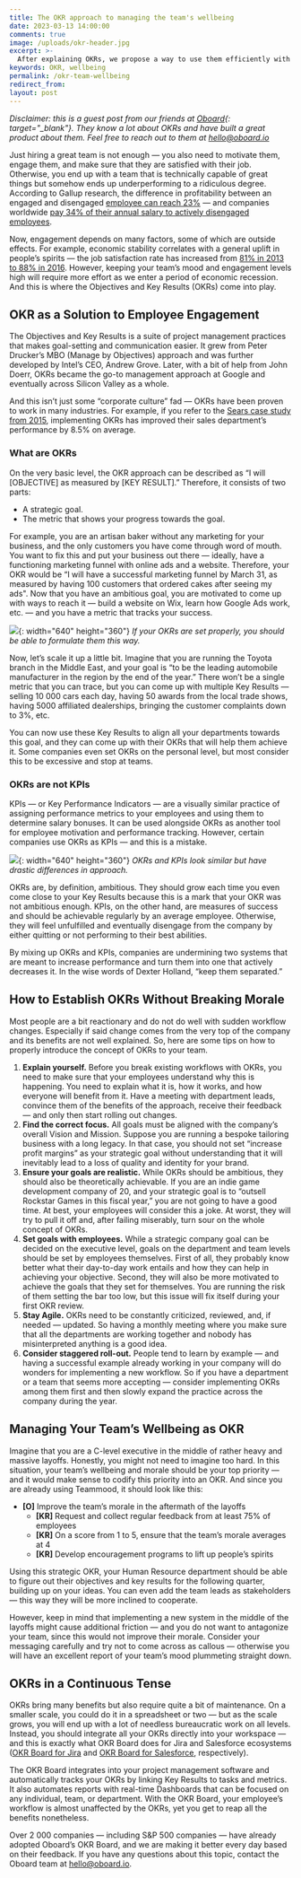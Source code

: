 ```yaml
---
title: The OKR approach to managing the team's wellbeing
date: 2023-03-13 14:00:00
comments: true
image: /uploads/okr-header.jpg
excerpt: >-
  After explaining OKRs, we propose a way to use them efficiently with your teammates to make the team work environment better.
keywords: OKR, wellbeing
permalink: /okr-team-wellbeing
redirect_from:
layout: post
---
```


*Disclaimer: this is a guest post from our friends at [Oboard](https://oboard.io/?utm_source=teammood.com&utm_medium=blog&utm_campaign=guest_post.Team-wellbeing-with-OKRs&utm_term=march2023){: target="_blank"}. They know a lot about OKRs and have built a great product about them. Feel free to reach out to them at [hello@oboard.io](mailto:hello@oboard.io)*

Just hiring a great team is not enough — you also need to motivate them, engage them, and make sure that they are satisfied with their job. Otherwise, you end up with a team that is technically capable of great things but somehow ends up underperforming to a ridiculous degree. According to Gallup research, the difference in profitability between an engaged and disengaged [employee can reach 23%](https://www.gallup.com/workplace/321032/employee-engagement-meta-analysis-brief.aspx) — and companies worldwide [pay 34% of their annual salary to actively disengaged employees](https://www.gallup.com/workplace/285674/improve-employee-engagement-workplace.aspx).

Now, engagement depends on many factors, some of which are outside effects. For example, economic stability correlates with a general uplift in people’s spirits — the job satisfaction rate has increased from [81% in 2013 to 88% in 2016](https://www.shrm.org/ResourcesAndTools/hr-topics/behavioral-competencies/Documents/14-0028%20JobSatEngage_Report_FULL_FNL.pdf). However, keeping your team’s mood and engagement levels high will require more effort as we enter a period of economic recession. And this is where the Objectives and Key Results (OKRs) come into play.

## OKR as a Solution to Employee Engagement

The Objectives and Key Results is a suite of project management practices that makes goal-setting and communication easier. It grew from Peter Drucker’s MBO (Manage by Objectives) approach and was further developed by Intel’s CEO, Andrew Grove. Later, with a bit of help from John Doerr, OKRs became the go-to management approach at Google and eventually across Silicon Valley as a whole. 

And this isn’t just some “corporate culture” fad — OKRs have been proven to work in many industries. For example, if you refer to the [Sears case study from 2015](https://www.linkedin.com/pulse/sears-holding-company-study-shows-okrs-impact-bottom-line-ben-lamorte/), implementing OKRs has improved their sales department’s performance by 8.5% on average.

### What are OKRs

On the very basic level, the OKR approach can be described as “I will [OBJECTIVE] as measured by [KEY RESULT].” Therefore, it consists of two parts:

  - A strategic goal. 
  - The metric that shows your progress towards the goal.

For example, you are an artisan baker without any marketing for your business, and the only customers you have come through word of mouth. You want to fix this and put your business out there — ideally, have a functioning marketing funnel with online ads and a website. Therefore, your OKR would be “I will have a successful marketing funnel by March 31, as measured by having 100 customers that ordered cakes after seeing my ads". Now that you have an ambitious goal, you are motivated to come up with ways to reach it — build a website on Wix, learn how Google Ads work, etc. — and you have a metric that tracks your success.

![](/uploads/okr-template.jpg){: width="640" height="360"}
*If your OKRs are set properly, you should be able to formulate them this way.*

Now, let’s scale it up a little bit. Imagine that you are running the Toyota branch in the Middle East, and your goal is “to be the leading automobile manufacturer in the region by the end of the year.” There won’t be a single metric that you can trace, but you can come up with multiple Key Results — selling 10 000 cars each day, having 50 awards from the local trade shows, having 5000 affiliated dealerships, bringing the customer complaints down to 3%, etc. 

You can now use these Key Results to align all your departments towards this goal, and they can come up with their OKRs that will help them achieve it. Some companies even set OKRs on the personal level, but most consider this to be excessive and stop at teams.

### OKRs are not KPIs

KPIs — or Key Performance Indicators — are a visually similar practice of assigning performance metrics to your employees and using them to determine salary bonuses. It can be used alongside OKRs as another tool for employee motivation and performance tracking. However, certain companies use OKRs as KPIs — and this is a mistake.

![](/uploads/okr-not-kpi.jpg){: width="640" height="360"}
*OKRs and KPIs look similar but have drastic differences in approach.*

OKRs are, by definition, ambitious. They should grow each time you even come close to your Key Results because this is a mark that your OKR was not ambitious enough. KPIs, on the other hand, are measures of success and should be achievable regularly by an average employee. Otherwise, they will feel unfulfilled and eventually disengage from the company by either quitting or not performing to their best abilities.

By mixing up OKRs and KPIs, companies are undermining two systems that are meant to increase performance and turn them into one that actively decreases it. In the wise words of Dexter Holland, “keep them separated.”

## How to Establish OKRs Without Breaking Morale

Most people are a bit reactionary and do not do well with sudden workflow changes. Especially if said change comes from the very top of the company and its benefits are not well explained. So, here are some tips on how to properly introduce the concept of OKRs to your team.

1. **Explain yourself.** Before you break existing workflows with OKRs, you need to make sure that your employees understand why this is happening. You need to explain what it is, how it works, and how everyone will benefit from it. Have a meeting with department leads, convince them of the benefits of the approach, receive their feedback — and only then start rolling out changes.
2. **Find the correct focus.** All goals must be aligned with the company’s overall Vision and Mission. Suppose you are running a bespoke tailoring business with a long legacy. In that case, you should not set “increase profit margins” as your strategic goal without understanding that it will inevitably lead to a loss of quality and identity for your brand.
3. **Ensure your goals are realistic.** While OKRs should be ambitious, they should also be theoretically achievable. If you are an indie game development company of 20, and your strategic goal is to “outsell Rockstar Games in this fiscal year,” you are not going to have a good time. At best, your employees will consider this a joke. At worst, they will try to pull it off and, after failing miserably, turn sour on the whole concept of OKRs.
4. **Set goals with employees.** While a strategic company goal can be decided on the executive level, goals on the department and team levels should be set by employees themselves. First of all, they probably know better what their day-to-day work entails and how they can help in achieving your objective. Second, they will also be more motivated to achieve the goals that they set for themselves. You are running the risk of them setting the bar too low, but this issue will fix itself during your first OKR review.
5. **Stay Agile.** OKRs need to be constantly criticized, reviewed, and, if needed — updated. So having a monthly meeting where you make sure that all the departments are working together and nobody has misinterpreted anything is a good idea.
6. **Consider staggered roll-out.** People tend to learn by example — and having a successful example already working in your company will do wonders for implementing a new workflow. So if you have a department or a team that seems more accepting — consider implementing OKRs among them first and then slowly expand the practice across the company during the year.

## Managing Your Team’s Wellbeing as OKR
Imagine that you are a C-level executive in the middle of rather heavy and massive layoffs. Honestly, you might not need to imagine too hard. In this situation, your team’s wellbeing and morale should be your top priority — and it would make sense to codify this priority into an OKR. And since you are already using Teammood, it should look like this:

- **[O]** Improve the team’s morale in the aftermath of the layoffs
  - **[KR]** Request and collect regular feedback from at least 75% of employees
  - **[KR]** On a score from 1 to 5, ensure that the team’s morale averages at 4
  - **[KR]** Develop encouragement programs to lift up people’s spirits

Using this strategic OKR, your Human Resource department should be able to figure out their objectives and key results for the following quarter, building up on your ideas. You can even add the team leads as stakeholders — this way they will be more inclined to cooperate.

However, keep in mind that implementing a new system in the middle of the layoffs might cause additional friction — and you do not want to antagonize your team, since this would not improve their morale. Consider your messaging carefully and try not to come across as callous — otherwise you will have an excellent report of your team’s mood plummeting straight down.

## OKRs in a Continuous Tense

OKRs bring many benefits but also require quite a bit of maintenance. On a smaller scale, you could do it in a spreadsheet or two — but as the scale grows, you will end up with a lot of needless bureaucratic work on all levels. Instead, you should integrate all your OKRs directly into your workspace — and this is exactly what OKR Board does for Jira and Salesforce ecosystems ([OKR Board for Jira](https://oboard.io/okr-board-for-jira?utm_source=teammood.com&utm_medium=blog&utm_campaign=guest_post.Team-wellbeing-with-OKRs&utm_term=march2023) and [OKR Board for Salesforce](https://oboard.io/okr-board-for-salesforce?utm_source=teammood.com&utm_medium=blog&utm_campaign=guest_post.Team-wellbeing-with-OKRs&utm_term=march2023), respectively).

The OKR Board integrates into your project management software and automatically tracks your OKRs by linking Key Results to tasks and metrics. It also automates reports with real-time Dashboards that can be focused on any individual, team, or department. With the OKR Board, your employee’s workflow is almost unaffected by the OKRs, yet you get to reap all the benefits nonetheless.

Over 2 000 companies — including S&P 500 companies — have already adopted Oboard’s OKR Board, and we are making it better every day based on their feedback. If you have any questions about this topic, contact the Oboard team at [hello@oboard.io](mailto:hello@oboard.io).
